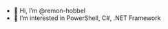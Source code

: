 - 👋 Hi, I’m @remon-hobbel
- 👀 I’m interested in PowerShell, C#, .NET Framework

<!---
remon-hobbel/remon-hobbel is a ✨ special ✨ repository because its `README.md` (this file) appears on your GitHub profile.
You can click the Preview link to take a look at your changes.
--->
